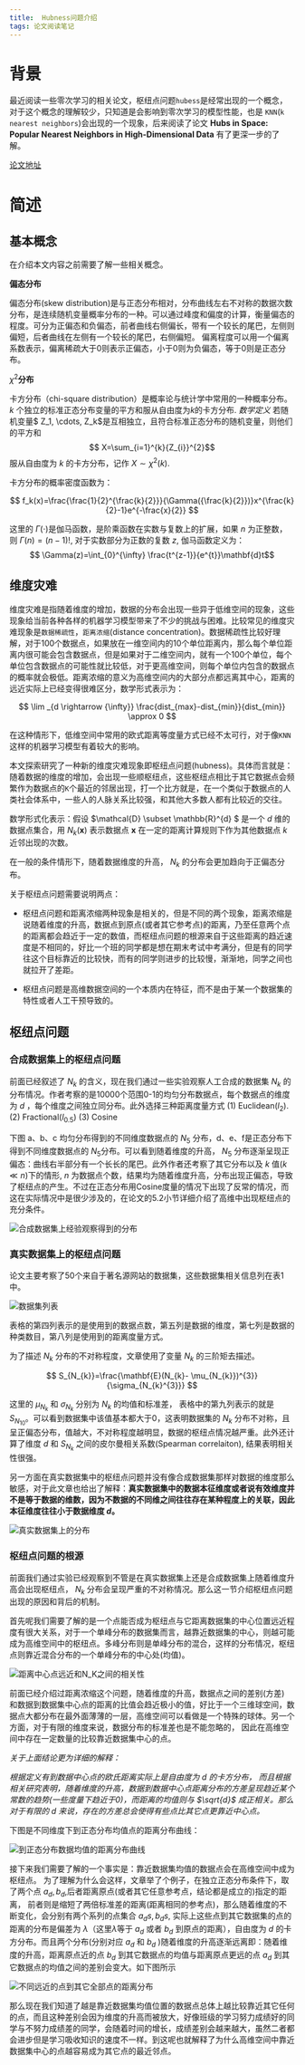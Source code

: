 ```yaml
---
title:  Hubness问题介绍
tags: 论文阅读笔记
---
```



# 背景

最近阅读一些零次学习的相关论文，枢纽点问题`hubess`是经常出现的一个概念，对于这个概念的理解较少，只知道是会影响到零次学习的模型性能，也是 `KNN`(`k nearest neighbors`)会出现的一个现象，后来阅读了论文 **Hubs in Space: Popular Nearest Neighbors in High-Dimensional Data** 有了更深一步的了解。

[论文地址](https://www.jmlr.org/papers/volume11/radovanovic10a/radovanovic10a.pdf)

# 简述


## 基本概念

在介绍本文内容之前需要了解一些相关概念。

**偏态分布**

偏态分布(skew distribution)是与正态分布相对，分布曲线左右不对称的数据次数分布，是连续随机变量概率分布的一种。可以通过峰度和偏度的计算，衡量偏态的程度。可分为正偏态和负偏态，前者曲线右侧偏长，带有一个较长的尾巴，左侧则偏短，后者曲线在左侧有一个较长的尾巴，右侧偏短。
偏离程度可以用一个偏离系数表示，偏离稀疏大于0则表示正偏态，小于0则为负偏态，等于0则是正态分布。


$\chi ^{2}$**分布**

卡方分布（chi-square distribution）是概率论与统计学中常用的一种概率分布。$k$ 个独立的标准正态分布变量的平方和服从自由度为$k$的卡方分布.
*数学定义*
若随机变量$ Z_1, \cdots, Z_k$是互相独立，且符合标准正态分布的随机变量，则他们的平方和
$$
X=\sum_{i=1}^{k}{Z_{i}}^{2}$$
服从自由度为 $k$ 的卡方分布，记作 $X \sim \chi^{2}(k)$.

卡方分布的概率密度函数为：

$$
f_k(x)=\frac{\frac{1}{2}^{\frac{k}{2}}}{\Gamma({\frac{k}{2}})}x^{\frac{k}{2}-1}e^{-\frac{x}{2}}
$$

这里的 $\Gamma(\cdot)$是伽马函数，是阶乘函数在实数与复数上的扩展，如果 $n$ 为正整数，则
$\Gamma(n)=(n-1)!$, 对于实数部分为正数的复数 $z$, 伽马函数定义为：
$$
\Gamma(z)=\int_{0}^{\infty} \frac{t^{z-1}}{e^{t}}\mathbf{d}t$$

## 维度灾难

维度灾难是指随着维度的增加，数据的分布会出现一些异于低维空间的现象，这些现象给当前各种各样的机器学习模型带来了不少的挑战与困难。比较常见的维度灾难现象是`数据稀疏性`，`距离浓缩`(distance concentration)。数据稀疏性比较好理解，对于100个数据点，如果放在一维空间内的10个单位距离内，那么每个单位距离内很可能会包含数据点，但是如果对于二维空间内，就有一个100个单位，每个单位包含数据点的可能性就比较低，对于更高维空间，则每个单位内包含的数据点的概率就会极低。距离浓缩的意义为高维空间内的大部分点都远离其中心，距离的远近实际上已经变得很难区分，数学形式表示为：

$$
\lim _{d \rightarrow {\infty}} \frac{dist_{max}-dist_{min}}{dist_{min}} \approx 0
$$

在这种情形下，低维空间中常用的欧式距离等度量方式已经不太可行，对于像`KNN`这样的机器学习模型有着较大的影响。

本文探索研究了一种新的维度灾难现象即枢纽点问题(hubness)。具体而言就是：随着数据的维度的增加，会出现一些顺枢纽点，这些枢纽点相比于其它数据点会频繁作为数据点的`K`个最近的邻居出现，打一个比方就是，在一个类似于数据点的人类社会体系中，一些人的人脉关系比较强，和其他大多数人都有比较近的交往。

数学形式化表示：假设 $\mathcal{D} \subset \mathbb{R}^{d} $ 是一个 $d$ 维的数据点集合，用 $N_{k}(\mathbf{x})$ 表示数据点 $\mathbf{x}$ 在一定的距离计算规则下作为其他数据点 $k$ 近邻出现的次数。 

在一般的条件情形下，随着数据维度的升高， $N_{k}$ 的分布会更加趋向于正偏态分布。

关于枢纽点问题需要说明两点：

- 枢纽点问题和距离浓缩两种现象是相关的，但是不同的两个现象，距离浓缩是说随着维度的升高，数据点到原点(或者其它参考点)的距离，乃至任意两个点的距离都会趋近于一定的数值，而枢纽点问题的根源来自于这些距离的趋近速度是不相同的，好比一个班的同学都是想在期末考试中考满分，但是有的同学往这个目标靠近的比较快，而有的同学则进步的比较慢，渐渐地，同学之间也就拉开了差距。

- 枢纽点问题是高维数据空间的一个本质内在特征，而不是由于某一个数据集的特性或者人工干预导致的。

## 枢纽点问题

### 合成数据集上的枢纽点问题

前面已经叙述了 $N_{k}$ 的含义，现在我们通过一些实验观察人工合成的数据集 $N_{k}$ 的分布情况。作者考察的是10000个范围0-1的均匀分布数据点，每个数据点的维度为 $d$ ，每个维度之间独立同分布。此外选择三种距离度量方式
(1) Euclidean($l_2$).          (2) Fractional($l_{0.5}$)         (3) Cosine

下图 a、b、c 均匀分布得到的不同维度数据点的 $N_5$ 分布，d、e、f是正态分布下得到不同维度数据点的 $N_5$分布。可以看到随着维度的升高， $N_5$ 分布逐渐呈现正偏态：曲线右半部分有一个长长的尾巴。此外作者还考察了其它分布以及 $k$ 值($k \ll n$)下的情形, $n$ 为数据点个数，结果均为随着维度升高，分布出现正偏态，导致了枢纽点的产生。不过在正态分布用Cosine度量的情况下出现了反常的情况，而这在实际情况中是很少涉及的，在论文的5.2小节详细介绍了高维中出现枢纽点的充分条件。

![合成数据集上经验观察得到的分布](https://i.postimg.cc/cJLD8cD9/QQ-20200818162431.png)

### 真实数据集上的枢纽点问题

论文主要考察了50个来自于著名源网站的数据集，这些数据集相关信息列在表1中。

![数据集列表](https://i.postimg.cc/d0WJ84JL/2-HU0-SV-ZU10-UG-74-ZNC-UP6.png)

表格的第四列表示的是使用到的数据点数，第五列是数据的维度，第七列是数据的种类数目，第八列是使用到的距离度量方式。

为了描述 $N_k$ 分布的不对称程度，文章使用了变量 $N_k$ 的三阶矩去描述。

$$
S_{N_{k}}=\frac{\mathbf{E}(N_{k}- \mu_{N_{k}})^{3}}{\sigma_{N_{k}^{3}}}
$$

这里的 $\mu_{N_{k}}$ 和 $\sigma_{N_{k}}$ 分别为 $N_{k}$ 的均值和标准差， 表格中的第九列表示的就是 $S_{N_{10}}$。可以看到数据集中该值基本都大于0，这表明数据集的 $N_{k}$ 分布不对称，且呈正偏态分布，值越大，不对称程度越明显，数据的枢纽点情况越严重。此外还计算了维度 $d$ 和 $S_{N_{k}}$ 之间的皮尔曼相关系数(Spearman correlaiton), 结果表明相关性很强。

另一方面在真实数据集中的枢纽点问题并没有像合成数据集那样对数据的维度那么敏感，对于此文章也给出了解释：**真实数据集中的数据本征维度或者说有效维度并不是等于数据的维数，因为不数据的不同维之间往往存在某种程度上的关联，因此本征维度往往小于数据维度 $d$。**

![真实数据集上的分布](https://i.postimg.cc/D0JH4czk/QQ-20200818172025.png)


### 枢纽点问题的根源

前面我们通过实验已经观察到不管是在真实数据集上还是合成数据集上随着维度升高会出现枢纽点， $N_k$ 分布会呈现严重的不对称情况。那么这一节介绍枢纽点问题出现的原因和背后的机制。

首先呢我们需要了解的是一个点能否成为枢纽点与它距离数据集的中心位置远近程度有很大关系，对于一个单峰分布的数据集而言，越靠近数据集的中心，则越可能成为高维空间中的枢纽点。多峰分布则是单峰分布的混合，这样的分布情况，枢纽点则靠近混合分布的一个单峰分布的中心处(均值)。

![距离中心点远近和N_K之间的相关性](https://i.postimg.cc/CL2zbMLj/QQ-20200818181000.png)

前面已经介绍过距离浓缩这个问题，随着维度的升高，数据点之间的差别(方差) 和数据到数据集中心点的距离的比值会趋近极小的值，好比于一个三维球空间，数据点大都分布在最外面薄薄的一层，高维空间可以看做是一个特殊的球体。另一个方面，对于有限的维度来说，数据分布的标准差也是不能忽略的， 因此在高维空间中存在一定数量的比较靠近数据集中心的点。

*关于上面结论更为详细的解释：*

*根据定义有到数据中心点的欧氏距离实际上是自由度为 $d$ 的卡方分布， 而且根据相关研究表明，随着维度的升高，数据到数据中心点距离分布的方差呈现趋近某个常数的趋势(一些度量下趋近于0)，而距离的均值则与 $\sqrt{d}$ 成正相关。那么对于有限的 $d$ 来说，存在的方差总会使得有些点比其它点更靠近中心点。*

下图是不同维度下到正态分布均值点的距离分布曲线：

![到正态分布数据均值的距离分布曲线](https://i.postimg.cc/fW8vb7K2/QQ-20200819101814.png)

接下来我们需要了解的一个事实是：靠近数据集均值的数据点会在高维空间中成为枢纽点。
为了理解为什么会这样，文章举了个例子，在独立正态分布条件下，取了两个点 $a_d, b_d$,后者距离原点(或者其它任意参考点，结论都是成立的)指定的距离， 前者则是缩短了两倍标准差的距离(距离相同的参考点)，那么随着维度的不断变化，会分别有两个系列的点集合 $a_{d}s, b_{d}s$, 实际上这些点到其它数据集的点的距离的分布是偏差为 $\lambda$（这里$\lambda$等于 $a_d$ 或者 $b_d$ 到原点的距离），自由度为 $d$ 的卡方分布。而且两个分布(分别对应 $a_d$ 和 $b_d$ )随着维度的升高逐渐远离即：随着维度的升高，距离原点近的点 $b_d$ 到其它数据点的均值与距离原点更远的点 $a_d$ 到其它数据点的均值之间的差别会变大。如下图所示

![不同远近的点到其它全部点的距离分布](https://i.postimg.cc/SxFYQjw1/QQ-20200819103401.png)

那么现在我们知道了越是靠近数据集均值位置的数据点总体上越比较靠近其它任何的点，而且这种差别会因为维度的升高而被放大，好像班级的学习努力成绩好的同学与不努力成绩差的同学，会随着时间的增长，成绩差别会越来越大，虽然二者都会进步但是学习吸收知识的速度不一样。到这呢也就解释了为什么高维空间中靠近数据集中心的点越容易成为其它点的最近邻点。

